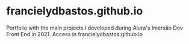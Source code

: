 # francielydbastos.github.io
Portfolio with the main projects I developed during Alura's Imersão Dev Front End in 2021. 
Access in francielydbastos.github.io
